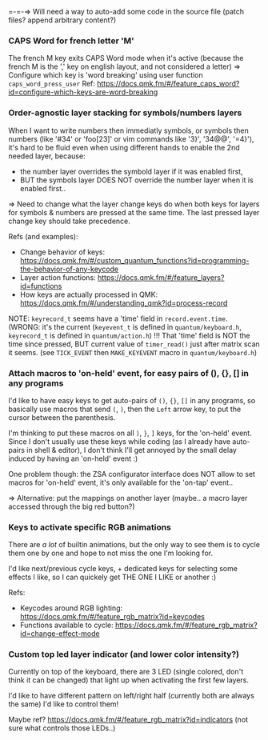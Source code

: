 

=-=-=> Will need a way to auto-add some code in the source file (patch files? append arbitrary content?)

### CAPS Word for french letter 'M'

The french M key exits CAPS Word mode when it's active
(because the french M is the ',' key on english layout, and not considered a letter)
=> Configure which key is 'word breaking' using user function `caps_word_press_user`
Ref: https://docs.qmk.fm/#/feature_caps_word?id=configure-which-keys-are-word-breaking


### Order-agnostic layer stacking for symbols/numbers layers

When I want to write numbers then immediatly symbols, or symbols then numbers
(like '#34' or 'foo[23]' or vim commands like '3}', '34@@', '=4}'),
it's hard to be fluid even when using different hands to enable the 2nd needed layer,
because:
* the number layer overrides the symbold layer if it was enabled first,
* BUT the symbols layer DOES NOT override the number layer when it is enabled first..

=> Need to change what the layer change keys do when both keys for layers for symbols & numbers are pressed at the same time. The last pressed layer change key should take precedence.

Refs (and examples):
- Change behavior of keys: https://docs.qmk.fm/#/custom_quantum_functions?id=programming-the-behavior-of-any-keycode
- Layer action functions: https://docs.qmk.fm/#/feature_layers?id=functions
- How keys are actually processed in QMK: https://docs.qmk.fm/#/understanding_qmk?id=process-record

NOTE: `keyrecord_t` seems have a 'time' field in `record.event.time`. (WRONG: it's the current
(`keyevent_t` is defined in `quantum/keyboard.h`, `keyrecord_t` is defined in `quantum/action.h`)
!!! That 'time' field is NOT the time since pressed, BUT current value of `timer_read()` just after matrix scan it seems.
    (see `TICK_EVENT` then `MAKE_KEYEVENT` macro in `quantum/keyboard.h`)


### Attach macros to 'on-held' event, for easy pairs of (), {}, [] in any programs

I'd like to have easy keys to get auto-pairs of `()`, `{}`, `[]` in any programs, so basically use
macros that send `(`, `)`, then the `Left` arrow key, to put the cursor between the parenthesis.

I'm thinking to put these macros on all `)`, `}`, `]` keys, for the 'on-held' event.
Since I don't usually use these keys while coding (as I already have auto-pairs in shell & editor),
I don't think I'll get annoyed by the small delay induced by having an 'on-held' event :)

One problem though: the ZSA configurator interface does NOT allow to set macros for 'on-held' event,
it's only available for the 'on-tap' event..

=> Alternative: put the mappings on another layer
(maybe.. a macro layer accessed through the big red button?)


### Keys to activate specific RGB animations

There are _a lot_ of builtin animations, but the only way to see them is to cycle them one by one
and hope to not miss the one I'm looking for.

I'd like next/previous cycle keys, + dedicated keys for selecting some effects I like, so I can
quickely get THE ONE I LIKE or another :)

Refs:
- Keycodes around RGB lighting: https://docs.qmk.fm/#/feature_rgb_matrix?id=keycodes
- Functions available to cycle: https://docs.qmk.fm/#/feature_rgb_matrix?id=change-effect-mode


### Custom top led layer indicator (and lower color intensity?)

Currently on top of the keyboard, there are 3 LED (single colored, don't think it can be changed)
that light up when activating the first few layers.

I'd like to have different pattern on left/right half (currently both are always the same)
I'd like to control them!

Maybe ref? https://docs.qmk.fm/#/feature_rgb_matrix?id=indicators
(not sure what controls those LEDs..)
